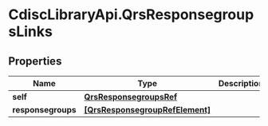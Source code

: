 # CdiscLibraryApi.QrsResponsegroupsLinks

## Properties

Name | Type | Description | Notes
------------ | ------------- | ------------- | -------------
**self** | [**QrsResponsegroupsRef**](QrsResponsegroupsRef.md) |  | [optional] 
**responsegroups** | [**[QrsResponsegroupRefElement]**](QrsResponsegroupRefElement.md) |  | [optional] 


